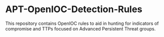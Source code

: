 # APT-OpenIOC-Detection-Rules
This repository contains OpenIOC rules to aid in hunting for indicators of compromise and TTPs focused on Advanced Persistent Threat groups.
